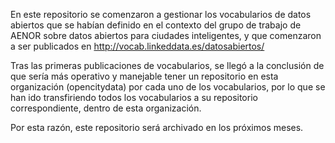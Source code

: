 En este repositorio se comenzaron a gestionar los vocabularios de datos abiertos que se habían definido en el contexto del grupo de trabajo de AENOR sobre datos abiertos para ciudades inteligentes, y que comenzaron a ser publicados en http://vocab.linkeddata.es/datosabiertos/

Tras las primeras publicaciones de vocabularios, se llegó a la conclusión de que sería más operativo y manejable tener un repositorio en esta organización (opencitydata) por cada uno de los vocabularios, por lo que se han ido transfiriendo todos los vocabularios a su repositorio correspondiente, dentro de esta organización.

Por esta razón, este repositorio será archivado en los próximos meses.

